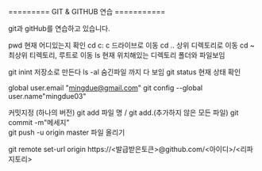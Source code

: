 ========= GIT & GITHUB 연습 ===========

git과 gitHub를 연습하고 있습니다.

pwd         현재 어디있는지 확인
cd c:       c 드라이브로 이동
cd ..       상위 디렉토리로 이동
cd ~        최상위 티렉토리, 루트로 이동
ls          현재 위치해있는 디렉토리 폴더와 파일보임


git inint   저장소로 만든다
ls -al      숨긴파일 까지 다 보임
git status  현재 상태 확인

global user.email "mingdue@gmail.com"
git config --global user.name"mingdue03"

커밋지정 (하나의 버전)
git add 파일 명 / git add.(추가하지 않은 모든 파일) 
git commit -m"메세지"    
git push -u origin master       파일 올리기

git remote set-url origin https://<발급받은토큰>@github.com/<아이디>/<리파지토리>
